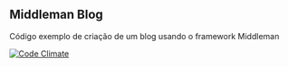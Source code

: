 ## Middleman Blog

Código exemplo de criação de um blog usando o framework Middleman

[![Code Climate](https://codeclimate.com/github/futrica/exemplo_blog/badges/gpa.svg)](https://codeclimate.com/github/futrica/exemplo_blog)
